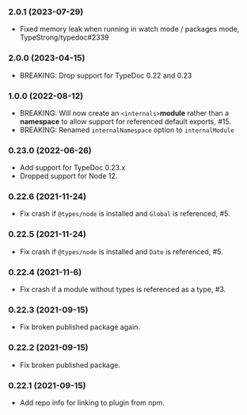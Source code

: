 ### 2.0.1 (2023-07-29)

-   Fixed memory leak when running in watch mode / packages mode, TypeStrong/typedoc#2339

### 2.0.0 (2023-04-15)

-   BREAKING: Drop support for TypeDoc 0.22 and 0.23

### 1.0.0 (2022-08-12)

-   BREAKING: Will now create an `<internals>`**module** rather than a **namespace** to allow support for referenced default exports, #15.
-   BREAKING: Renamed `internalNamespace` option to `internalModule`

### 0.23.0 (2022-06-26)

-   Add support for TypeDoc 0.23.x
-   Dropped support for Node 12.

### 0.22.6 (2021-11-24)

-   Fix crash if `@types/node` is installed and `Global` is referenced, #5.

### 0.22.5 (2021-11-24)

-   Fix crash if `@types/node` is installed and `Date` is referenced, #5.

### 0.22.4 (2021-11-6)

-   Fix crash if a module without types is referenced as a type, #3.

### 0.22.3 (2021-09-15)

-   Fix broken published package again.

### 0.22.2 (2021-09-15)

-   Fix broken published package.

### 0.22.1 (2021-09-15)

-   Add repo info for linking to plugin from npm.
